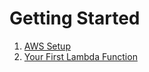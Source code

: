 # Getting Started
1. [AWS Setup](./01_aws_setup.md)
2. [Your First Lambda Function](./02_your_first_lambda_function)
